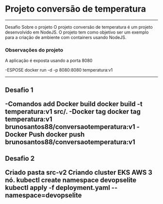 # Projeto conversão de temperatura

-------------------------------------------------------------------------------------------------------------------------------------------------------------------
Desafio
 Sobre o projeto
O projeto conversão de temperatura é um projeto desenvolvido em NodeJS. O projeto tem como objetivo ser um exemplo para a criação de ambiente com containers usando NodeJS.

### Observações do projeto
A aplicação é exposta usando a porta 8080

-ESPOSE 
docker run -d -p  8080:8080 temperatura:v1

-------------------------------------------------------------------------------------------------------------------------------------------------------------------
Desafio 1 </p>
-Comandos add
Docker build 
docker build -t temperatura:v1 src/.
-Docker tag
docker tag temperatura:v1 brunosantos88/conversaotemperatura:v1
-Docker Push
docker push brunosantos88/conversaotemperatura:v1
-------------------------------------------------------------------------------------------------------------------------------------------------------------------
Desafio 2 </p>
Criado pasta src-v2
Criando cluster EKS AWS 3 nó.
kubectl create namespace devopselite
kubectl apply -f  deployment.yaml --namespace=devopselite
-------------------------------------------------------------------------------------------------------------------------------------------------------------------
